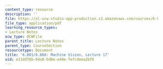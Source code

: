 ```yaml
---
content_type: resource
description: ''
file: https://ol-ocw-studio-app-production.s3.amazonaws.com/courses/6-801-machine-vision-fall-2020/e11dd76b64a8bd8ee48efefcdeea2bf6_MIT6_801F20_lec17.pdf
file_type: application/pdf
learning_resource_types:
- Lecture Notes
ocw_type: OCWFile
parent_title: Lecture Notes
parent_type: CourseSection
resourcetype: Document
title: '6.801/6.866: Machine Vision, Lecture 17'
uid: e11dd76b-64a8-bd8e-e48e-fefcdeea2bf6
---
```

